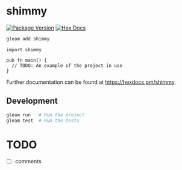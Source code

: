 # shimmy

[![Package Version](https://img.shields.io/hexpm/v/shimmer)](https://hex.pm/packages/shimmy)
[![Hex Docs](https://img.shields.io/badge/hex-docs-ffaff3)](https://hexdocs.pm/shimmy/)

```sh
gleam add shimmy
```
```gleam
import shimmy

pub fn main() {
  // TODO: An example of the project in use
}
```

Further documentation can be found at <https://hexdocs.pm/shimmy>.

## Development

```sh
gleam run   # Run the project
gleam test  # Run the tests
```

# TODO
- [ ] comments
